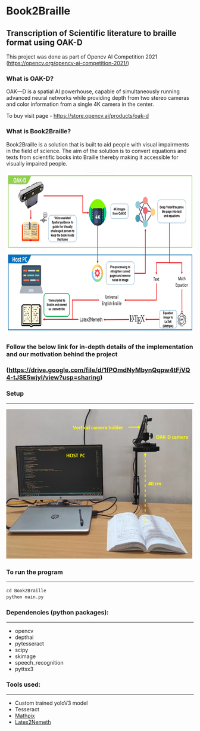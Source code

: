 # Book2Braille

## Transcription of Scientific literature to braille format using OAK-D

This project was done as part of Opencv AI Competition 2021 (https://opencv.org/opencv-ai-competition-2021/)

### What is OAK-D?

OAK—D is a spatial AI powerhouse, capable of simultaneously running advanced neural networks while providing depth from two stereo cameras and color information from a single 4K camera in the center.

To buy visit page - https://store.opencv.ai/products/oak-d

### What is Book2Braille?

Book2Braille is a solution that is built to aid people with visual impairments in the field of science. The aim of the solution is to convert equations and texts from scientific books into Braille thereby making it accessible for visually impaired people.

<img src="media\system layout.jpg" width="768" height="432">

### **Follow the below link for in-depth details of the implementation and our motivation behind the project** 
### **(https://drive.google.com/file/d/1fPOmdNyMbynQqpw4tFjVQ4-tJSE5wjyI/view?usp=sharing)**

### Setup
---
<img src="media\setup-oakd.jpg" width="500" height="400">

### To run the program
---

```Python
cd Book2Braille
python main.py
```

### Dependencies (python packages):
---

- opencv
- depthai
- pytesseract
- scipy
- skimage
- speech_recognition
- pyttsx3

### Tools used:
---

- Custom trained yoloV3 model
- Tesseract
- [Mathpix](https://mathpix.com/)
- [Latex2Nemeth](https://ctan.org/pkg/latex2nemeth?lang=en)
